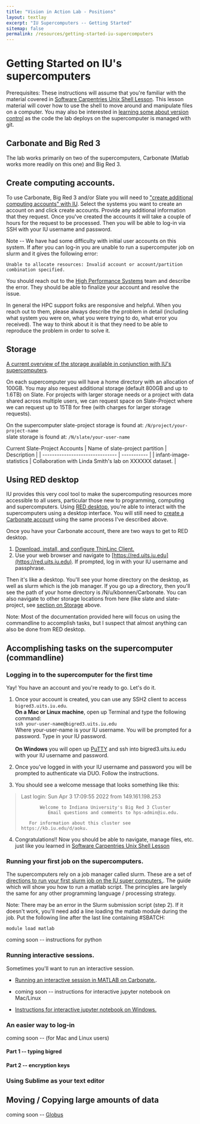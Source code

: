 ```yaml
---
title: "Vision in Action Lab - Positions"
layout: textlay
excerpt: "IU Supercomputers -- Getting Started"
sitemap: false
permalink: /resources/getting-started-iu-supercomputers
---
```


# Getting Started on IU's supercomputers

Prerequisites: These instructions will assume that you're familiar with the material covered in [Software Carpentries Unix Shell Lesson](http://swcarpentry.github.io/shell-novice).  This lesson material will cover how to use the shell to move around and manipulate files on a computer.  You may also be interested in [learning some about version control](https://swcarpentry.github.io/git-novice/) as the code the lab deploys on the supercomputer is managed with git.

## Carbonate and Big Red 3
The lab works primarily on two of the supercomputers, Carbonate (Matlab works more readily on this one) and Big Red 3.

## Create computing accounts.
To use Carbonate, Big Red 3 and/or Slate you will need to ["create additional computing accounts" with IU](https://access.iu.edu/Accounts/Create).  Select the systems you want to create an account on and click create accounts.  Provide any additional information that they request.  Once you've created the accounts it will take a couple of hours for the request to be processed.  Then you will be able to log-in via SSH with your IU username and password. 

Note -- We have had some difficulty with initial user accounts on this system.  If after you can log-in you are unable to run a supercomputer job on slurm and it gives the following error:

 `Unable to allocate resources: Invalid account or account/partition combination specified.`
 
You should reach out to the [High Performance Systems](https://mailform.kb.iu.edu/email.php?cid=26) team and describe the error.  They should be able to finalize your account and resolve the issue.  

In general the HPC support folks are responsive and helpful. When you reach out to them, please always describe the problem in detail (including what system you were on, what you were trying to do, what error you received).  The way to think about it is that they need to be able to reproduce the problem in order to solve it.

## Storage
[A current overview of the storage available in conjunction with IU's supercomputers](https://kb.iu.edu/d/avkm).

On each supercomputer you will have a home directory with an allocation of 100GB.  You may also request additional storage (default 800GB and up to 1.6TB) on Slate.  For projects with larger storage needs or a project with data shared across multiple users, we can request space on Slate-Project where we can request up to 15TB for free (with charges for larger storage requests).

On the supercomputer
slate-project storage is found at: `/N/project/your-project-name`\
slate storage is found at: `/N/slate/your-user-name`

Current Slate-Project Accounts
| Name of slate-project partition | Description |
| ------------------------------- | ----------- |
| infant-image-statistics  | Collaboration with Linda Smith's lab on XXXXXX dataset. |


## Using RED desktop
IU provides this very cool tool to make the supercomputing resources more accessible to all users, particular those new to programming, computing and supercomputers.  Using [RED desktop](https://kb.iu.edu/d/apum), you're able to interact with the supercomputers using a desktop interface.  You will still need to [create a Carbonate account](https://access.iu.edu/Accounts/Create) using the same process I've described above.

Once you have your Carbonate account, there are two ways to get to RED desktop.
1. [Download, install, and configure ThinLinc Client.](https://kb.iu.edu/d/aput)
2. Use your web browser and navigate to [https://red.uits.iu.edu](https://red.uits.iu.edu). If prompted, log in with your IU username and passphrase.

Then it's like a desktop.  You'll see your home directory on the desktop, as well as slurm which is the job manager.  If you go up a directory, then you'll see the path of your home directory is /N/u/kbonnen/Carbonate.  You can also navigate to other storage locations from here (like slate and slate-project, see [section on Storage](#storage) above. 

Note: Most of the documentation provided here will focus on using the commandline to accomplish tasks, but I suspect that almost anything can also be done from RED desktop.


## Accomplishing tasks on the supercomputer (commandline)

### Logging in to the supercomputer for the first time
Yay! You have an account and you're ready to go.  Let's do it.

1. Once your account is created, you can use any SSH2 client to access `bigred3.uits.iu.edu`.\
**On a Mac or Linux machine**, open up Terminal and type the following command:\
`ssh your-user-name@bigred3.uits.iu.edu`\
Where your-user-name is your IU username. You will be prompted for a password.  Type in your IU password.\
\
**On Windows** you will open up [PuTTY](https://www.putty.org/) and ssh into bigred3.uits.iu.edu with your IU username and password.


2. Once you've logged in with your IU username and password you will be prompted to authenticate via DUO.  Follow the instructions.

3. You should see a welcome message that looks something like this:  
> Last login: Sun Apr  3 17:09:55 2022 from 149.161.198.253
>
>            Welcome to Indiana University's Big Red 3 Cluster
>               Email questions and comments to hps-admin@iu.edu.
>
>        For information about this cluster see https://kb.iu.edu/d/aoku.
  
  4. Congratulations!! Now you should be able to navigate, manage files, etc. just like you learned in [Software Carpentries Unix Shell Lesson](http://swcarpentry.github.io/shell-novice)

### Running your first job on the supercomputers.

The supercomputers rely on a job manager called slurm. These are a set of [directions to run your first slurm job on the IU super computers.](https://kb.iu.edu/d/bdpj).  The guide which will show you how to run a matlab script. The principles are largely the same for any other programming language / processing strategy.

Note: There may be an error in the Slurm submission script (step 2). If it doesn't work, you'll need add a line loading the matlab module during the job. Put the following line after the last line containing #SBATCH:

`module load matlab`

coming soon -- instructions for python

### Running interactive sessions.

Sometimes you'll want to run an interactive session.  

- [Running an interactive session in MATLAB on Carbonate.](https://kb.iu.edu/d/bdpj#run).

- coming soon -- instructions for interactive jupyter notebook on Mac/Linux

- [Instructions for interactive jupyter notebook on Windows.](https://blogs.iu.edu/ncgas/2021/05/07/tunneling-a-jupyter-notebook-from-an-hpc/)

### An easier way to log-in
coming soon -- (for Mac and Linux users)
#### Part 1 -- typing bigred 

#### Part 2 -- encryption keys

### Using Sublime as your text editor

## Moving / Copying large amounts of data
coming soon -- [Globus](https://kb.iu.edu/d/bdqp)

